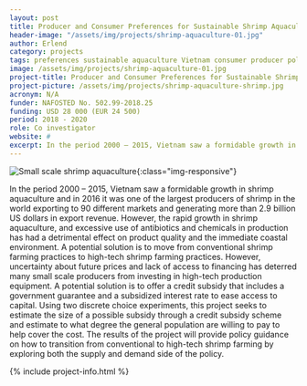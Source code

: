 ```yaml
---
layout: post
title: Producer and Consumer Preferences for Sustainable Shrimp Aquaculture Policy in Vietnam
header-image: "/assets/img/projects/shrimp-aquaculture-01.jpg"
author: Erlend
category: projects
tags: preferences sustainable aquaculture Vietnam consumer producer policy
image: /assets/img/projects/shrimp-aquaculture-01.jpg
project-title: Producer and Consumer Preferences for Sustainable Shrimp Aquaculture Policy in Vietnam
project-picture: /assets/img/projects/shrimp-aquaculture-shrimp.jpg
acronym: N/A
funder: NAFOSTED No. 502.99-2018.25
funding: USD 28 000 (EUR 24 500)
period: 2018 - 2020
role: Co investigator
website: #
excerpt: In the period 2000 – 2015, Vietnam saw a formidable growth in shrimp aquaculture and in 2016 it was one of the largest producers of shrimp in the world exporting to 90 different markets and generating more than 2.9 billion US dollars in export revenue.
---
```


![Small scale shrimp aquaculture](/assets/img/projects/shrimp-aquaculture-02.jpg){:class="img-responsive"}

In the period 2000 – 2015, Vietnam saw a formidable growth in shrimp aquaculture and in 2016 it was one of the largest producers of shrimp in the world exporting to 90 different markets and generating more than 2.9 billion US dollars in export revenue. However, the rapid growth in shrimp aquaculture, and excessive use of antibiotics and chemicals in production has had a detrimental effect on product quality and the immediate coastal environment. A potential solution is to move from conventional shrimp farming practices to high-tech shrimp farming practices. However, uncertainty about future prices and lack of access to financing has deterred many small scale producers from investing in high-tech production equipment. A potential solution is to offer a credit subsidy that includes a government guarantee and a subsidized interest rate to ease access to capital. Using two discrete choice experiments, this project seeks to estimate the size of a possible subsidy through a credit subsidy scheme and estimate to what degree the general population are willing to pay to help cover the cost. The results of the project will provide policy guidance on how to transition from conventional to high-tech shrimp farming by exploring both the supply and demand side of the policy.

{% include project-info.html %}
